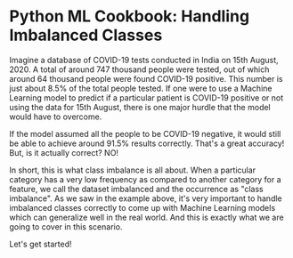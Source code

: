 # Python ML Cookbook: Handling Imbalanced Classes

Imagine a database of COVID-19 tests conducted in India on 15th August, 2020. A total of around 747 thousand people were tested, out of which around 64 thousand people were found COVID-19 positive. This number is just about 8.5% of the total people tested. If one were to use a Machine Learning model to predict if a particular patient is COVID-19 positive or not using the data for 15th August, there is one major hurdle that the model would have to overcome.

If the model assumed all the people to be COVID-19 negative, it would still be able to achieve around 91.5% results correctly. That's a great accuracy! But, is it actually correct? NO!

In short, this is what class imbalance is all about. When a particular category has a very low frequency as compared to another category for a feature, we call the dataset imbalanced and the occurrence as "class imbalance". As we saw in the example above, it's very important to handle imbalanced classes correctly to come up with Machine Learning models which can generalize well in the real world. And this is exactly what we are going to cover in this scenario.

Let's get started!
